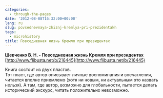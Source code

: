 ```yaml
---
categories:
  - through-the-pages
date: '2012-08-08T16:32:00+00:00'
lang: ru
slug: povsednevnaya-zhiznj-kremlya-pri-prezidentakh
tags:
  - microhistory
title: Повседневная жизнь Кремля при президентах
---
```



**Шевченко В. Н. - Повседневная жизнь Кремля при президентах**  
[http://www.flibusta.net/b/216445](http://www.flibusta.net/b/216445)  

Книга состоит из двух пластов.  
Тот пласт, где автор описывает личные воспоминания и впечатления, читается вполне приемлемо (хотя ни новым, ни актуальным это назвать нельзя). А там, где автор, возможно для глобальности, пытается делать исторический экскурс, читать положительно невозможно.